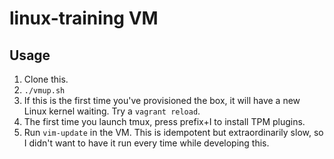 # linux-training VM

## Usage

1. Clone this.
1. `./vmup.sh`
1. If this is the first time you've provisioned the box, it will have a new
   Linux kernel waiting.  Try a `vagrant reload`.
1. The first time you launch tmux, press prefix+I to install TPM plugins.
1. Run `vim-update` in the VM. This is idempotent but extraordinarily slow, so
   I didn't want to have it run every time while developing this.
